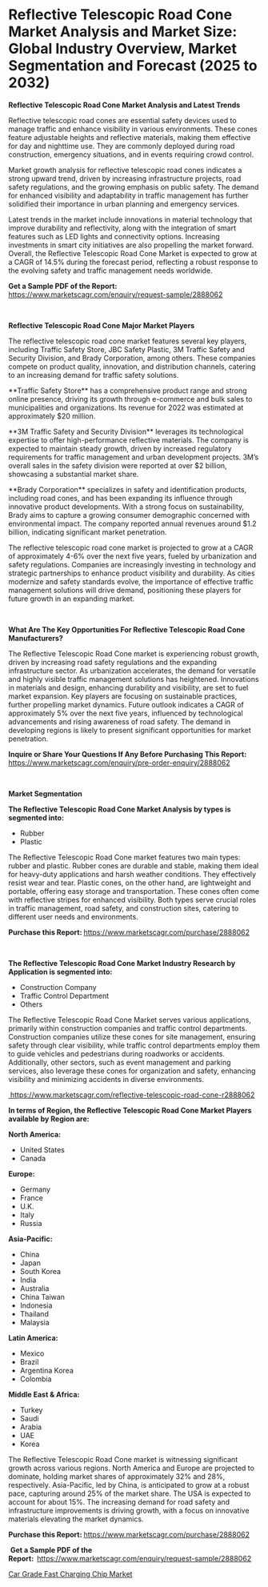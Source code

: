 <p><h1>Reflective Telescopic Road Cone Market Analysis and Market Size: Global Industry Overview, Market Segmentation and Forecast (2025 to 2032)</h1></p><p><strong>Reflective Telescopic Road Cone Market Analysis and Latest Trends</strong></p>
<p><p>Reflective telescopic road cones are essential safety devices used to manage traffic and enhance visibility in various environments. These cones feature adjustable heights and reflective materials, making them effective for day and nighttime use. They are commonly deployed during road construction, emergency situations, and in events requiring crowd control. </p><p>Market growth analysis for reflective telescopic road cones indicates a strong upward trend, driven by increasing infrastructure projects, road safety regulations, and the growing emphasis on public safety. The demand for enhanced visibility and adaptability in traffic management has further solidified their importance in urban planning and emergency services. </p><p>Latest trends in the market include innovations in material technology that improve durability and reflectivity, along with the integration of smart features such as LED lights and connectivity options. Increasing investments in smart city initiatives are also propelling the market forward. Overall, the Reflective Telescopic Road Cone Market is expected to grow at a CAGR of 14.5% during the forecast period, reflecting a robust response to the evolving safety and traffic management needs worldwide.</p></p>
<p><strong>Get a Sample PDF of the Report:&nbsp;</strong> <a href="https://www.marketscagr.com/enquiry/request-sample/2888062?utm_campaign=3249&utm_medium=2&utm_source=Github&utm_content=ia&utm_term=14032025&utm_id=reflective-telescopic-road-cone">https://www.marketscagr.com/enquiry/request-sample/2888062</a></p>
<p>&nbsp;</p>
<p><strong>Reflective Telescopic Road Cone Major Market Players</strong></p>
<p><p>The reflective telescopic road cone market features several key players, including Traffic Safety Store, JBC Safety Plastic, 3M Traffic Safety and Security Division, and Brady Corporation, among others. These companies compete on product quality, innovation, and distribution channels, catering to an increasing demand for traffic safety solutions.</p><p>**Traffic Safety Store** has a comprehensive product range and strong online presence, driving its growth through e-commerce and bulk sales to municipalities and organizations. Its revenue for 2022 was estimated at approximately $20 million. </p><p>**3M Traffic Safety and Security Division** leverages its technological expertise to offer high-performance reflective materials. The company is expected to maintain steady growth, driven by increased regulatory requirements for traffic management and urban development projects. 3M’s overall sales in the safety division were reported at over $2 billion, showcasing a substantial market share.</p><p>**Brady Corporation** specializes in safety and identification products, including road cones, and has been expanding its influence through innovative product developments. With a strong focus on sustainability, Brady aims to capture a growing consumer demographic concerned with environmental impact. The company reported annual revenues around $1.2 billion, indicating significant market penetration.</p><p>The reflective telescopic road cone market is projected to grow at a CAGR of approximately 4-6% over the next five years, fueled by urbanization and safety regulations. Companies are increasingly investing in technology and strategic partnerships to enhance product visibility and durability. As cities modernize and safety standards evolve, the importance of effective traffic management solutions will drive demand, positioning these players for future growth in an expanding market.</p></p>
<p>&nbsp;</p>
<p><strong>What Are The Key Opportunities For Reflective Telescopic Road Cone Manufacturers?</strong></p>
<p><p>The Reflective Telescopic Road Cone market is experiencing robust growth, driven by increasing road safety regulations and the expanding infrastructure sector. As urbanization accelerates, the demand for versatile and highly visible traffic management solutions has heightened. Innovations in materials and design, enhancing durability and visibility, are set to fuel market expansion. Key players are focusing on sustainable practices, further propelling market dynamics. Future outlook indicates a CAGR of approximately 5% over the next five years, influenced by technological advancements and rising awareness of road safety. The demand in developing regions is likely to present significant opportunities for market penetration.</p></p>
<p><strong>Inquire or Share Your Questions If Any Before Purchasing This Report:</strong> <a href="https://www.marketscagr.com/enquiry/pre-order-enquiry/2888062?utm_campaign=3249&utm_medium=2&utm_source=Github&utm_content=ia&utm_term=14032025&utm_id=reflective-telescopic-road-cone">https://www.marketscagr.com/enquiry/pre-order-enquiry/2888062</a></p>
<p>&nbsp;</p>
<p><strong>Market Segmentation</strong></p>
<p><strong>The Reflective Telescopic Road Cone Market Analysis by types is segmented into:</strong></p>
<p><ul><li>Rubber</li><li>Plastic</li></ul></p>
<p><p>The Reflective Telescopic Road Cone market features two main types: rubber and plastic. Rubber cones are durable and stable, making them ideal for heavy-duty applications and harsh weather conditions. They effectively resist wear and tear. Plastic cones, on the other hand, are lightweight and portable, offering easy storage and transportation. These cones often come with reflective stripes for enhanced visibility. Both types serve crucial roles in traffic management, road safety, and construction sites, catering to different user needs and environments.</p></p>
<p><strong>Purchase this Report:&nbsp;</strong><a href="https://www.marketscagr.com/purchase/2888062?utm_campaign=3249&utm_medium=2&utm_source=Github&utm_content=ia&utm_term=14032025&utm_id=reflective-telescopic-road-cone">https://www.marketscagr.com/purchase/2888062</a></p>
<p>&nbsp;</p>
<p><strong>The Reflective Telescopic Road Cone Market Industry Research by Application is segmented into:</strong></p>
<p><ul><li>Construction Company</li><li>Traffic Control Department</li><li>Others</li></ul></p>
<p><p>The Reflective Telescopic Road Cone Market serves various applications, primarily within construction companies and traffic control departments. Construction companies utilize these cones for site management, ensuring safety through clear visibility, while traffic control departments employ them to guide vehicles and pedestrians during roadworks or accidents. Additionally, other sectors, such as event management and parking services, also leverage these cones for organization and safety, enhancing visibility and minimizing accidents in diverse environments.</p></p>
<p><a href="https://www.marketscagr.com/reflective-telescopic-road-cone-r2888062?utm_campaign=3249&utm_medium=2&utm_source=Github&utm_content=ia&utm_term=14032025&utm_id=reflective-telescopic-road-cone">&nbsp;https://www.marketscagr.com/reflective-telescopic-road-cone-r2888062</a></p>
<p><strong>In terms of Region, the Reflective Telescopic Road Cone Market Players available by Region are:</strong></p>
<p>
    <p> <strong> North America: </strong>
        <ul>
            <li>United States</li>
            <li>Canada</li>
        </ul>
        </p> 
    <p> <strong> Europe: </strong>
        <ul>
            <li>Germany</li>
            <li>France</li>
            <li>U.K.</li>
            <li>Italy</li>
            <li>Russia</li>
        </ul>
        </p> 
    <p> <strong> Asia-Pacific: </strong>
        <ul>
            <li>China</li>
            <li>Japan</li>
            <li>South Korea</li>
            <li>India</li>
            <li>Australia</li>
            <li>China Taiwan</li>
            <li>Indonesia</li>
            <li>Thailand</li>
            <li>Malaysia</li>
        </ul>
        </p> 
    <p> <strong> Latin America: </strong>
        <ul>
            <li>Mexico</li>
            <li>Brazil</li>
            <li>Argentina Korea</li>
            <li>Colombia</li>
        </ul>
        </p> 
    <p> <strong> Middle East & Africa: </strong>
        <ul>
            <li>Turkey</li>
            <li>Saudi</li>
            <li>Arabia</li>
            <li>UAE</li>
            <li>Korea</li>
        </ul>
    </p>
    </p>
<p><p>The Reflective Telescopic Road Cone market is witnessing significant growth across various regions. North America and Europe are projected to dominate, holding market shares of approximately 32% and 28%, respectively. Asia-Pacific, led by China, is anticipated to grow at a robust pace, capturing around 25% of the market share. The USA is expected to account for about 15%. The increasing demand for road safety and infrastructure improvements is driving growth, with a focus on innovative materials elevating the market dynamics.</p></p>
<p><strong>Purchase this Report: </strong><a href="https://www.marketscagr.com/purchase/2888062?utm_campaign=3249&utm_medium=2&utm_source=Github&utm_content=ia&utm_term=14032025&utm_id=reflective-telescopic-road-cone">https://www.marketscagr.com/purchase/2888062</a></p>
<p>&nbsp;<strong>Get a Sample PDF of the Report:&nbsp;&nbsp;</strong><a href="https://www.marketscagr.com/enquiry/request-sample/2888062?utm_campaign=3249&utm_medium=2&utm_source=Github&utm_content=ia&utm_term=14032025&utm_id=reflective-telescopic-road-cone">https://www.marketscagr.com/enquiry/request-sample/2888062</a></p>
<p><strong></strong></p>
<p><p><a href="https://github.com/dushornerfe/Market-Research-Report-List-1/blob/main/car-grade-fast-charging-chip-market.md?utm_campaign=3249&utm_medium=2&utm_source=Github&utm_content=ia&utm_term=14032025&utm_id=reflective-telescopic-road-cone">Car Grade Fast Charging Chip Market</a></p></p>